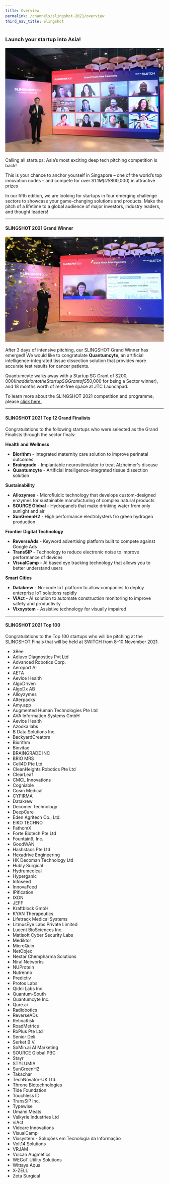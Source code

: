 ```yaml
---
title: Overview
permalink: /channels/slingshot-2021/overview
third_nav_title: Slingshot
---
```

### Launch your startup into Asia!

![SLINGSHOT 2021 Grand Finalists](/images/slingshot_2021_finalists_web.jpeg)

Calling all startups: Asia’s most exciting deep tech pitching competition is back!

This is your chance to anchor yourself in Singapore – one of the world’s top innovation nodes – and compete for over S$1.1M (US$800,000) in attractive prizes

In our fifth edition, we are looking for startups in four emerging challenge sectors to showcase your game-changing solutions and products. Make the pitch of a lifetime to a global audience of major investors, industry leaders, and thought leaders! 

***
#### SLINGSHOT 2021 Grand Winner

![SLINGSHOT 2021 Grand Winner](/images/slingshot_2021_winner_quantumcyte_web.jpeg)

After 3 days of intensive pitching, our SLINGSHOT Grand Winner has emerged! We would like to congratulate **Quantumcyte**, an artificial intelligence-integrated tissue dissection solution that provides more accurate test results for cancer patients.

Quantumcyte walks away with a Startup SG Grant of S$200,000 (in addition to the Startup SG Grant of S$50,000 for being a Sector winner), and 18 months worth of rent-free space at JTC Launchpad.

To learn more about the SLINGSHOT 2021 competition and programme, please [click here.](https://slingshot.agorize.com/en/challenges/2021-edition/pages/final-results?lang=en)

***
#### SLINGSHOT 2021 Top 12 Grand Finalists

Congratulations to the following startups who were selected as the Grand Finalists through the sector finals:

**Health and Wellness**
* **Biorithm** - Integrated maternity care solution to improve perinatal outcomes
* **Braingrade** - Implantable neurostimulator to treat Alzheimer's disease
* **Quantumcyte** - Artificial Intelligence-integrated tissue dissection solution

**Sustainability**
* **Allozymes** - Microfluidic technology that develops custom-designed enzymes for sustainable manufacturing of complex natural products
* **SOURCE Global** - Hydropanels that make drinking water from only sunlight and air
* **SunGreenH2** - High performance electrolysters fro green hydrogen production

**Frontier Digital Technology**
* **ReverseAds** - Keyword advertising platform built to compete against Google Ads
* **TransSIP** - Technology to reduce electronic noise to improve performance of devices
* **VisualCamp** - AI based eye tracking technology that allows you to better understand users

**Smart Cities**
* **Datakrew** - No-code IoT platform to allow companies to deploy enterprise IoT solutions rapidly
* **ViAct** - AI solution to automate construction monitoring to improve safety and productivity
* **Vixsystem** - Assistive technology for visually impaired

***
#### SLINGSHOT 2021 Top 100

Congratulations to the Top 100 startups who will be pitching at the SLINGSHOT Finals that will be held at SWITCH from 8–10 November 2021.

* 3Bee
* Adiuvo Diagnostics Pvt Ltd
* Advanced Robotics Corp.
* Aeroport AI
* AETA
* Aevice Health
* AlgoDriven
* AlgoDx AB
* Alloyzymes
* Alterpacks
* Amy.app
* Augmented Human Technologies Pte Ltd
* AVA Information Systems GmbH
* Aevice Health
* Azooka labs 
* B Data Solutions Inc.
* BackyardCreators
* Biorithm
* Biovitae
* BRAINGRADE INC
* BRIO MRS
* Cell4D Pte Ltd
* CleanHeights Robotics Pte Ltd
* ClearLeaf
* CMCL Innovations
* Cogniable
* Cosm Medical
* CYFIRMA
* Datakrew
* Decomer Technology
* DeepCare
* Eden Agritech Co., Ltd.
* EIKO TECHNO
* FathomX 
* Forte Biotech Pte Ltd
* Fountain9, Inc.
* GoodWAN
* Hashstacs Pte Ltd
* Hexadrive Engineering
* HK Decoman Technology Ltd
* Hubly Surgical
* Hydrumedical
* Hyperganic
* Infoseed
* InnovaFeed
* IPification
* IXON
* JEFF
* Kraftblock GmbH
* KYAN Therapeutics
* Lifetrack Medical Systems
* LitmusEye Labs Private Limited
* Lucent BioSciences Inc.
* Matisoft Cyber Security Labs
* Mediktor
* MicroQuin
* NetObjex
* Nextar Chempharma Solutions 
* Niral Networks
* NUProtein
* Nutrenno
* Predictiv
* Protos Labs
* Qidni Labs Inc.
* Quantum-South
* Quantumcyte Inc.
* Qure.ai
* Radiobotics
* ReverseADs
* RetinaRisk 
* RoadMetrics
* RoPlus Pte Ltd
* Senior Deli
* Serket B.V.
* SoMin.ai AI Marketing
* SOURCE Global PBC
* Stayr
* STYLUMIA
* SunGreenH2
* Takachar
* TechNovator-UK Ltd.
* Throne Biotechnologies
* Tide Foundation
* Touchless ID
* TransSiP Inc.
* Typewise
* Umami Meats
* Valkyrie Industries Ltd
* viAct
* Vidcare Innovations
* VisualCamp
* Vixsystem - Soluções em Tecnologia da Informação
* Volt14 Solutions
* VRJAM
* Vulcan Augmetics
* WEGoT Utility Solutions
* Wittaya Aqua
* X-ZELL
* Zeta Surgical
